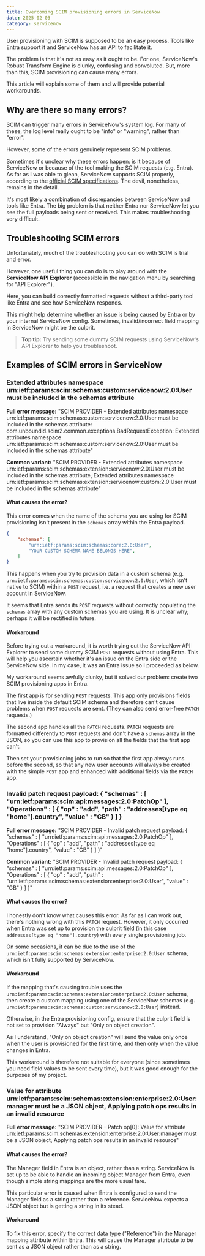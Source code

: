```yaml
---
title: Overcoming SCIM provisioning errors in ServiceNow
date: 2025-02-03
category: servicenow
---
```


User provisioning with SCIM is supposed to be an easy process. Tools like Entra support it and ServiceNow has an API to facilitate it.

The problem is that it's not as easy as it ought to be. For one, ServiceNow's Robust Transform Engine is clunky, confusing and convoluted. But, more than this, SCIM provisioning can cause many errors.

This article will explain some of them and will provide potential workarounds.

## Why are there so many errors?

SCIM can trigger many errors in ServiceNow's system log. For many of these, the log level really ought to be "info" or "warning", rather than "error".

However, some of the errors genuinely represent SCIM problems.

Sometimes it's unclear why these errors happen: is it because of ServiceNow or because of the tool making the SCIM requests (e.g. Entra). As far as I was able to glean, ServiceNow supports SCIM properly, according to the [official SCIM specifications](https://datatracker.ietf.org/doc/html/rfc7644). The devil, nonetheless, remains in the detail.

It's most likely a combination of discrepancies between ServiceNow and tools like Entra. The big problem is that neither Entra nor ServiceNow let you see the full payloads being sent or received. This makes troubleshooting very difficult.

## Troubleshooting SCIM errors

Unfortunately, much of the troubleshooting you can do with SCIM is trial and error.

However, one useful thing you can do is to play around with the **ServiceNow API Explorer** (accessible in the navigation menu by searching for "API Explorer").

Here, you can build correctly formatted requests without a third-party tool like Entra and see how ServiceNow responds.

This might help determine whether an issue is being caused by Entra or by your internal ServiceNow config. Sometimes, invalid/incorrect field mapping in ServiceNow might be the culprit.

> **Top tip:** Try sending some dummy SCIM requests using ServiceNow's API Explorer to help you troubleshoot.

## Examples of SCIM errors in ServiceNow

### Extended attributes namespace urn:ietf:params:scim:schemas:custom:servicenow:2.0:User must be included in the schemas attribute

**Full error message:** "SCIM PROVIDER - Extended attributes namespace urn:ietf:params:scim:schemas:custom:servicenow:2.0:User must be included in the schemas attribute: com.unboundid.scim2.common.exceptions.BadRequestException: Extended attributes namespace urn:ietf:params:scim:schemas:custom:servicenow:2.0:User must be included in the schemas attribute"

**Common variant:** "SCIM PROVIDER - Extended attributes namespace urn:ietf:params:scim:schemas:extension:servicenow:2.0:User must be included in the schemas attribute, Extended attributes namespace urn:ietf:params:scim:schemas:extension:servicenow:custom:2.0:User must be included in the schemas attribute"

#### What causes the error?

This error comes when the name of the schema you are using for SCIM provisioning isn't present in the `schemas` array within the Entra payload.

```json
{
    "schemas": [
        "urn:ietf:params:scim:schemas:core:2.0:User",
        "YOUR CUSTOM SCHEMA NAME BELONGS HERE",
    ]
}
```

This happens when you try to provision data in a custom schema (e.g. `urn:ietf:params:scim:schemas:custom:servicenow:2.0:User`, which isn't native to SCIM) within a `POST` request, i.e. a request that creates a new user account in ServiceNow.

It seems that Entra sends its `POST` requests without correctly populating the `schemas` array with any custom schemas you are using. It is unclear why; perhaps it will be rectified in future.

#### Workaround

Before trying out a workaround, it is worth trying out the ServiceNow API Explorer to send some dummy SCIM `POST` requests without using Entra. This will help you ascertain whether it's an issue on the Entra side or the ServiceNow side. In my case, it was an Entra issue so I proceeded as below.

My workaround seems awfully clunky, but it solved our problem: create two SCIM provisioning apps in Entra.

The first app is for sending `POST` requests. This app only provisions fields that live inside the default SCIM schema and therefore can't cause problems when `POST` requests are sent. (They can also send error-free `PATCH` requests.)

The second app handles all the `PATCH` requests. `PATCH` requests are formatted differently to `POST` requests and don't have a `schemas` array in the JSON, so you can use this app to provision all the fields that the first app can't.

Then set your provisioning jobs to run so that the first app always runs before the second, so that any new user accounts will always be created with the simple `POST` app and enhanced with additional fields via the `PATCH` app.

### Invalid patch request payload: { "schemas" : [ "urn:ietf:params:scim:api:messages:2.0:PatchOp" ],  "Operations" : [ { "op" : "add",   "path" : "addresses[type eq \"home\"].country",   "value" : "GB" } ] }

**Full error message:** "SCIM PROVIDER - Invalid patch request payload: { "schemas" : [ "urn:ietf:params:scim:api:messages:2.0:PatchOp" ],  "Operations" : [ { "op" : "add",   "path" : "addresses[type eq \"home\"].country",   "value" : "GB" } ] }"

**Common variant:** "SCIM PROVIDER - Invalid patch request payload: { "schemas" : [ "urn:ietf:params:scim:api:messages:2.0:PatchOp" ],  "Operations" : [ { "op" : "add",   "path" : "urn:ietf:params:scim:schemas:extension:enterprise:2.0:User",   "value" : "GB" } ] }"

#### What causes the error?

I honestly don't know what causes this error. As far as I can work out, there's nothing wrong with this `PATCH` request. However, it only occurred when Entra was set up to provision the culprit field (in this case `addresses[type eq "home"].country`) with every single provisioning job.

On some occasions, it can be due to the use of the `urn:ietf:params:scim:schemas:extension:enterprise:2.0:User` schema, which isn't fully supported by ServiceNow.

#### Workaround

If the mapping that's causing trouble uses the `urn:ietf:params:scim:schemas:extension:enterprise:2.0:User` schema, then create a custom mapping using one of the ServiceNow schemas (e.g. `urn:ietf:params:scim:schemas:custom:servicenow:2.0:User`) instead.

Otherwise, in the Entra provisioning config, ensure that the culprit field is not set to provision "Always" but "Only on object creation".

As I understand, "Only on object creation" will send the value only once when the user is provisioned for the first time, and then only when the value changes in Entra.

This workaround is therefore not suitable for everyone (since sometimes you need field values to be sent every time), but it was good enough for the purposes of my project.

### Value for attribute urn:ietf:params:scim:schemas:extension:enterprise:2.0:User:manager must be a JSON object, Applying patch ops results in an invalid resource

**Full error message:** "SCIM PROVIDER - Patch op[0]: Value for attribute urn:ietf:params:scim:schemas:extension:enterprise:2.0:User:manager must be a JSON object, Applying patch ops results in an invalid resource"

#### What causes the error?

The Manager field in Entra is an object, rather than a string. ServiceNow is set up to be able to handle an incoming object Manager from Entra, even though simple string mappings are the more usual fare.

This particular error is caused when Entra is configured to send the Manager field as a string rather than a reference. ServiceNow expects a JSON object but is getting a string in its stead.

#### Workaround

To fix this error, specify the correct data type ("Reference") in the Manager mapping attribute within Entra. This will cause the Manager attribute to be sent as a JSON object rather than as a string.
